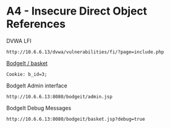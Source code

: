 # A4 - Insecure Direct Object References


DVWA LFI

`http://10.6.6.13/dvwa/vulnerabilities/fi/?page=include.php`

[BodgeIt / basket](http://10.6.6.13:8080/bodgeit/basket.jsp)

`Cookie: b_id=3;`

BodgeIt Admin interface

`http://10.6.6.13:8080/bodgeit/admin.jsp`


BodgeIt Debug Messages

`http://10.6.6.13:8080/bodgeit/basket.jsp?debug=true`






